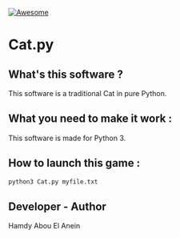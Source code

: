 [![Awesome](https://awesome.re/badge.svg)](https://awesome.re)  

# Cat.py

## What's this software ?  

This software is a traditional Cat in pure Python.



## What you need to make it work :  

This software is made for Python 3.  


## How to launch this game :  

```sh
python3 Cat.py myfile.txt
```  


## Developer - Author  

Hamdy Abou El Anein  

